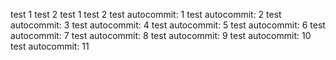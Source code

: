 test 1
test 2
test 1
test 2
test autocommit: 1
test autocommit: 2
test autocommit: 3
test autocommit: 4
test autocommit: 5
test autocommit: 6
test autocommit: 7
test autocommit: 8
test autocommit: 9
test autocommit: 10
test autocommit: 11
